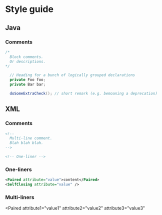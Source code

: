# Style guide


## Java

### Comments

```java
/*
  Block comments.
  Or descriptions.
*/
```

```java
  // Heading for a bunch of logically grouped declarations
  private Foo foo;
  private Bar bar;
```

```java
  doSomeExtraCheck(); // short remark (e.g. bemoaning a deprecation)
```


## XML

### Comments

```xml
<!--
  Multi-line comment.
  Blah blah blah.
-->
```

```xml
<!-- One-liner -->
```

### One-liners

```xml
<Paired attribute="value">content</Paired>
<SelfClosing attribute="value" />
```

### Multi-liners

<Paired
  attribute1="value1"
  attribute2="value2"
  attribute3="value3"
>
  <SelfClosing1
    attribute1="value1"
    attribute2="value2"
    attribute3="value3"
  />
  <SelfClosing2
    attribute1="value1"
    attribute2="value2"
    attribute3="value3"
  />
</Paired>
```
